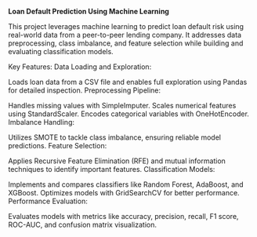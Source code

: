 **Loan Default Prediction Using Machine Learning**

This project leverages machine learning to predict loan default risk using real-world data from a peer-to-peer lending company. It addresses data preprocessing, class imbalance, and feature selection while building and evaluating classification models.

Key Features:
Data Loading and Exploration:

Loads loan data from a CSV file and enables full exploration using Pandas for detailed inspection.
Preprocessing Pipeline:

Handles missing values with SimpleImputer.
Scales numerical features using StandardScaler.
Encodes categorical variables with OneHotEncoder.
Imbalance Handling:

Utilizes SMOTE to tackle class imbalance, ensuring reliable model predictions.
Feature Selection:

Applies Recursive Feature Elimination (RFE) and mutual information techniques to identify important features.
Classification Models:

Implements and compares classifiers like Random Forest, AdaBoost, and XGBoost.
Optimizes models with GridSearchCV for better performance.
Performance Evaluation:

Evaluates models with metrics like accuracy, precision, recall, F1 score, ROC-AUC, and confusion matrix visualization.
